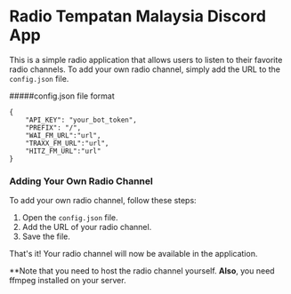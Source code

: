 # Radio Tempatan Malaysia Discord App

This is a simple radio application that allows users to listen to their favorite radio channels. To add your own radio channel, simply add the URL to the `config.json` file.

#####config.json file format
```
{
    "API_KEY": "your_bot_token",
    "PREFIX": "/",
    "WAI_FM_URL":"url",
    "TRAXX_FM_URL":"url",
    "HITZ_FM_URL":"url"
}
```

### Adding Your Own Radio Channel

To add your own radio channel, follow these steps:

1. Open the `config.json` file.
2. Add the URL of your radio channel.
3. Save the file.

That's it! Your radio channel will now be available in the application.

**Note that you need to host the radio channel yourself. **Also**, you need ffmpeg installed on your server.
